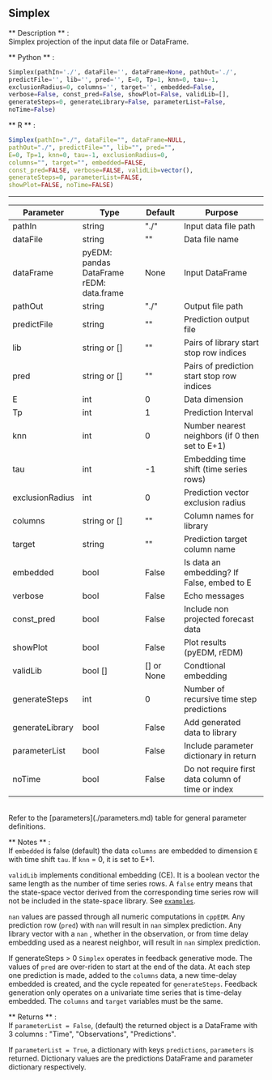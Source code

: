 ## <function> Simplex </function> 
** Description **  :   
Simplex projection of the input data file or DataFrame.

** Python **  :   
```python
Simplex(pathIn='./', dataFile='', dataFrame=None, pathOut='./', 
predictFile='', lib='', pred='', E=0, Tp=1, knn=0, tau=-1, 
exclusionRadius=0, columns='', target='', embedded=False, 
verbose=False, const_pred=False, showPlot=False, validLib=[], 
generateSteps=0, generateLibrary=False, parameterList=False,
noTime=False)
```

** R **  :   
```R
Simplex(pathIn="./", dataFile="", dataFrame=NULL, 
pathOut="./", predictFile="", lib="", pred="", 
E=0, Tp=1, knn=0, tau=-1, exclusionRadius=0, 
columns="", target="", embedded=FALSE, 
const_pred=FALSE, verbose=FALSE, validLib=vector(), 
generateSteps=0, parameterList=FALSE, 
showPlot=FALSE, noTime=FALSE) 
```

---

| Parameter | Type | Default | Purpose |
| --------- | ---- | ------- | ------- |
| pathIn    | string | "./"  | Input data file path | 
| dataFile  | string | ""    | Data file name | 
| dataFrame | pyEDM: pandas DataFrame<br/>rEDM: data.frame | None |Input DataFrame|
| pathOut   | string | "./"  | Output file path | 
| predictFile | string | ""  | Prediction output file | 
| lib   | string or [] | ""  | Pairs of library start stop row indices |
| pred  | string or [] | ""  | Pairs of prediction start stop row indices |
| E         | int    | 0     | Data dimension | 
| Tp        | int    | 1     | Prediction Interval | 
| knn       | int    | 0     | Number nearest neighbors (if 0 then set to E+1)| 
| tau       | int    | -1    | Embedding time shift (time series rows)| 
| exclusionRadius | int | 0  | Prediction vector exclusion radius |
| columns | string or []| "" | Column names for library | 
| target    | string | ""    | Prediction target column name |
| embedded  | bool   | False | Is data an embedding? If False, embed to E|
| verbose   | bool   | False | Echo messages |
| const\_pred| bool  | False | Include non projected forecast data |
| showPlot  | bool   | False | Plot results (pyEDM, rEDM) |
| validLib  | bool [] | [] or None | Condtional embedding |
| generateSteps | int  | 0   | Number of recursive time step predictions | 
| generateLibrary | bool | False | Add generated data to library | 
| parameterList | bool | False | Include parameter dictionary in return |
| noTime    | bool | False | Do not require first data column of time or index |

<br/>
Refer to the [parameters](./parameters.md) table for general parameter definitions.

** Notes ** :   
If `embedded` is false (default) the data `columns` are embedded to dimension `E` with time shift `tau`.  If `knn` = 0, it is set to E+1.

`validLib` implements conditional embedding (CE). It is a boolean vector the same length as the number of time series rows. A `false` entry means that the state-space vector derived from the corresponding time series row will not be included in the state-space library. See [`examples`](./cond_emb_demo.ipynb).

`nan` values are passed through all numeric computations in `cppEDM`. Any prediction row (`pred`) with `nan` will result in `nan` simplex prediction. Any library vector with a `nan` , whether in the observation, or from time delay embedding used as a nearest neighbor, will result in `nan` simplex prediction.

If generateSteps > 0 `Simplex` operates in feedback generative mode. The values of `pred` are over-riden to start at the end of the data. At each step one prediction is made, added to the `columns` data, a new time-delay embedded is created, and the cycle repeated for `generateSteps`. Feedback generation only operates on a univariate time series that is time-delay embedded. The `columns` and `target` variables must be the same.

** Returns **  :   
If `parameterList = False`, (default) the returned object is a DataFrame with 3 columns : "Time", "Observations", "Predictions".

If `parameterList = True`, a dictionary with keys `predictions`, `parameters` is returned. Dictionary values are the predictions DataFrame and parameter dictionary respectively.
